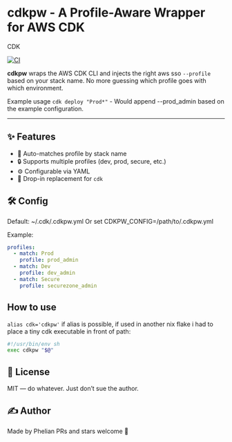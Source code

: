# cdkpw - A Profile-Aware Wrapper for AWS CDK

CDK

[![CI](https://github.com/phelian/cdkpw/actions/workflows/test.yml/badge.svg)](https://github.com/phelian/cdkpw/actions/workflows/test.yml)

**cdkpw** wraps the AWS CDK CLI and injects the right aws sso `--profile` based on your stack name. No more guessing which profile goes with which environment.

Example usage
`cdk deploy "Prod*"` - Would append --prod_admin based on the example configuration.

---

## ✨ Features

- 🧠 Auto-matches profile by stack name
- 🔒 Supports multiple profiles (dev, prod, secure, etc.)
- ⚙️ Configurable via YAML
- 💨 Drop-in replacement for `cdk`

## 🛠️ Config

Default: ~/.cdk/.cdkpw.yml
Or set CDKPW_CONFIG=/path/to/.cdkpw.yml

Example:

```yaml
profiles:
  - match: Prod
    profile: prod_admin
  - match: Dev
    profile: dev_admin
  - match: Secure
    profile: securezone_admin
```

## How to use

`alias cdk='cdkpw'` if alias is possible, if used in another nix flake i had to place a tiny cdk executable in front of path:

```bash
#!/usr/bin/env sh
exec cdkpw "$@"
```

## 📄 License

MIT — do whatever. Just don’t sue the author.

## ✍️ Author

Made by Phelian
PRs and stars welcome 🌟
